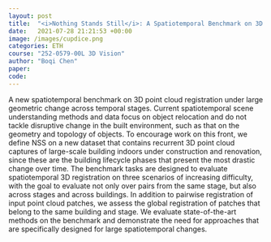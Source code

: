 ```yaml
---
layout: post
title:  "<i>Nothing Stands Still</i>: A Spatiotemporal Benchmark on 3D Point Cloud Registration Under Large Geometric and Temporal Change"
date:   2021-07-28 21:21:53 +00:00
image: /images/cupdice.png
categories: ETH
course: "252-0579-00L 3D Vision"
author: "Boqi Chen"
paper: 
code: 
---
```

A new spatiotemporal benchmark on 3D point cloud registration under large geometric change across temporal stages. Current spatiotemporal scene understanding methods and data focus on object relocation and do not tackle disruptive change in the built environment, such as that on the geometry and topology of objects. To encourage work on this front, we define NSS on a new dataset that contains recurrent 3D point cloud captures of large-scale building indoors under construction and renovation, since these are the building lifecycle phases that present the most drastic change over time. The benchmark tasks are designed to evaluate spatiotemporal 3D registration on three scenarios of increasing difficulty, with the goal to evaluate not only over pairs from the same stage, but also across stages and across buildings. In addition to pairwise registration of input point cloud patches, we assess the global registration of patches that belong to the same building and stage. We evaluate state-of-the-art methods on the benchmark and demonstrate the need for approaches that are specifically designed for large spatiotemporal changes.

